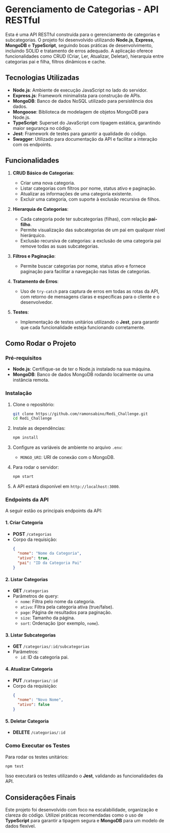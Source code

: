 
# Gerenciamento de Categorias - API RESTful

Esta é uma API RESTful construída para o gerenciamento de categorias e subcategorias. O projeto foi desenvolvido utilizando **Node.js**, **Express**, **MongoDB** e **TypeScript**, seguindo boas práticas de desenvolvimento, incluindo SOLID e tratamento de erros adequado. A aplicação oferece funcionalidades como CRUD (Criar, Ler, Atualizar, Deletar), hierarquia entre categorias pai e filha, filtros dinâmicos e cache.

## Tecnologias Utilizadas

- **Node.js**: Ambiente de execução JavaScript no lado do servidor.
- **Express.js**: Framework minimalista para construção de APIs.
- **MongoDB**: Banco de dados NoSQL utilizado para persistência dos dados.
- **Mongoose**: Biblioteca de modelagem de objetos MongoDB para Node.js.
- **TypeScript**: Superset do JavaScript com tipagem estática, garantindo maior segurança no código.
- **Jest**: Framework de testes para garantir a qualidade do código.
- **Swagger**: Utilizado para documentação da API e facilitar a interação com os endpoints.

## Funcionalidades

1. **CRUD Básico de Categorias**:
    - Criar uma nova categoria.
    - Listar categorias com filtros por nome, status ativo e paginação.
    - Atualizar as informações de uma categoria existente.
    - Excluir uma categoria, com suporte à exclusão recursiva de filhos.

2. **Hierarquia de Categorias**:
    - Cada categoria pode ter subcategorias (filhas), com relação **pai-filho**.
    - Permite visualização das subcategorias de um pai em qualquer nível hierárquico.
    - Exclusão recursiva de categorias: a exclusão de uma categoria pai remove todas as suas subcategorias.

3. **Filtros e Paginação**:
    - Permite buscar categorias por nome, status ativo e fornece paginação para facilitar a navegação nas listas de categorias.

4. **Tratamento de Erros**:
    - Uso de `try-catch` para captura de erros em todas as rotas da API, com retorno de mensagens claras e específicas para o cliente e o desenvolvedor.

5. **Testes**:
    - Implementação de testes unitários utilizando o **Jest**, para garantir que cada funcionalidade esteja funcionando corretamente.

## Como Rodar o Projeto

### Pré-requisitos

- **Node.js**: Certifique-se de ter o Node.js instalado na sua máquina.
- **MongoDB**: Banco de dados MongoDB rodando localmente ou uma instância remota.

### Instalação

1. Clone o repositório:

   ```bash
   git clone https://github.com/ramonsabino/Redi_Challenge.git
   cd Redi_Challenge
   ```

2. Instale as dependências:

   ```bash
   npm install
   ```

3. Configure as variáveis de ambiente no arquivo `.env`:

   - `MONGO_URI`: URI de conexão com o MongoDB.

4. Para rodar o servidor:

   ```bash
   npm start
   ```

5. A API estará disponível em `http://localhost:3000`.

### Endpoints da API

A seguir estão os principais endpoints da API:

#### 1. **Criar Categoria**
   - **POST** `/categorias`
   - Corpo da requisição:
     ```json
     {
       "nome": "Nome da Categoria",
       "ativo": true,
       "pai": "ID da Categoria Pai"
     }
     ```

#### 2. **Listar Categorias**
   - **GET** `/categorias`
   - Parâmetros de query:
     - `nome`: Filtra pelo nome da categoria.
     - `ativo`: Filtra pela categoria ativa (true/false).
     - `page`: Página de resultados para paginação.
     - `size`: Tamanho da página.
     - `sort`: Ordenação (por exemplo, `nome`).

#### 3. **Listar Subcategorias**
   - **GET** `/categorias/:id/subcategorias`
   - Parâmetros:
     - `id`: ID da categoria pai.

#### 4. **Atualizar Categoria**
   - **PUT** `/categorias/:id`
   - Corpo da requisição:
     ```json
     {
       "nome": "Novo Nome",
       "ativo": false
     }
     ```

#### 5. **Deletar Categoria**
   - **DELETE** `/categorias/:id`

### Como Executar os Testes

Para rodar os testes unitários:

```bash
npm test
```

Isso executará os testes utilizando o **Jest**, validando as funcionalidades da API.

## Considerações Finais

Este projeto foi desenvolvido com foco na escalabilidade, organização e clareza do código. Utilizei práticas recomendadas como o uso de **TypeScript** para garantir a tipagem segura e **MongoDB** para um modelo de dados flexível.
